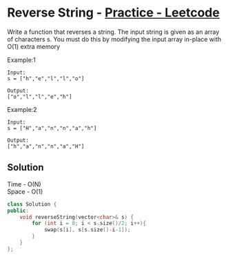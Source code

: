 # Reverse String - [Practice - Leetcode](https://leetcode.com/problems/reverse-string/)

Write a function that reverses a string. The input string is given as an array of characters s.
You must do this by modifying the input array in-place with O(1) extra memory

Example:1
```
Input: 
s = ["h","e","l","l","o"]

Output: 
["o","l","l","e","h"]
```
Example:2
```
Input: 
s = ["H","a","n","n","a","h"]

Output:
["h","a","n","n","a","H"]
```

## Solution

Time - O(N)<br>
Space - O(1)

```cpp
class Solution {
public:
    void reverseString(vector<char>& s) {
        for (int i = 0; i < s.size()/2; i++){
            swap(s[i], s[s.size()-i-1]);
        }
    }
};
```
